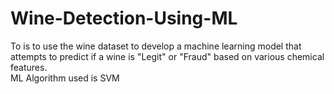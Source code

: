 # Wine-Detection-Using-ML
To is to use the wine dataset to develop a machine learning model that attempts to predict if a wine is "Legit" or "Fraud" based on various chemical features. </br>
ML Algorithm used is SVM 

